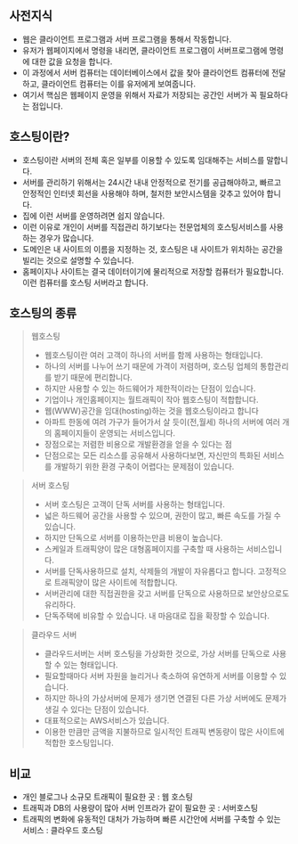 ## 사전지식
- 웹은 클라이언트 프로그램과 서버 프로그램을 통해서 작동합니다.
- 유저가 웹페이지에서 명령을 내리면, 클라이언트 프로그램이 서버프로그램에 명령에 대한 값을 요청을 합니다.
- 이 과정에서 서버 컴퓨터는 데이터베이스에서 값을 찾아 클라이언트 컴퓨터에 전달하고, 클라이언트 컴퓨터는
이를 유저에게 보여줍니다.
- 여기서 핵심은 웹페이지 운영을 위해서 자료가 저장되는 공간인 서버가 꼭 필요하다는 점입니다.

## 호스팅이란?
- 호스팅이란 서버의 전체 혹은 일부를 이용할 수 있도록 임대해주는 서비스를 말합니다.
- 서버를 관리하기 위해서는 24시간 내내 안정적으로 전기를 공급해야하고, 빠르고 안정적인 인터넷 회선을
사용해야 하며, 철저한 보안시스템을 갖추고 있어야 합니다.
- 집에 이런 서버를 운영하려면 쉽지 않습니다.
- 이런 이유로 개인이 서버를 직접관리 하기보다는 전문업체의 호스팅서비스를 사용하는 경우가 많습니다.
- 도메인은 내 사이트의 이름을 지정하는 것, 호스팅은 내 사이트가 위치하는 공간을 빌리는 것으로 설명할 수 있습니다.
- 홈페이지나 사이트는 결국 데이터이기에 물리적으로 저장할 컴퓨터가 필요합니다.
이런 컴퓨터를 호스팅 서버라고 합니다.

## 호스팅의 종류
> 웹호스팅
> - 웹호스팅이란 여러 고객이 하나의 서버를 함께 사용하는 형태입니다.
> - 하나의 서버를 나누어 쓰기 때문에 가격이 저렴하며, 호스팅 업체의 통합관리를 받기 때문에 편리합니다.
> - 하지만 사용할 수 있는 하드웨어가 제한적이라는 단점이 있습니다.
> - 기업이나 개인홈페이지는 월트래픽이 작아 웹호스팅이 적합합니다.
> - 웹(WWW)공간을 임대(hosting)하는 것을 웹호스팅이라고 합니다
> - 아파트 한동에 여려 가구가 들어가서 살 듯이(전,월세) 하나의 서버에 여러 개의 홈페이지들이 운영되는 서비스입니다.
> - 장점으로는 저렴한 비용으로 개발환경을 얻을 수 있다는 점
> - 단점으로는 모든 리소스를 공유해서 사용하다보면, 자신만의 특화된 서비스를 개발하기 위한 환경
구축이 어렵다는 문제점이 있습니다.

> 서버 호스팅
> - 서버 호스팅은 고객이 단독 서버를 사용하는 형태입니다.
> - 넓은 하드웨어 공간을 사용할 수 있으며, 권한이 많고, 빠른 속도를 가질 수 있습니다.
> - 하지만 단독으로 서버를 이용하는만큼 비용이 높습니다.
> - 스케일과 트래픽양이 많은 대형홈페이지를 구축할 때 사용하는 서비스입니다. 
> - 서버를 단독사용하므로 설치, 삭제들의 개발이 자유롭다고 합니다. 고정적으로 트래픽양이 많은 사이트에
적합합니다.
> - 서버관리에 대한 직접권한을 갖고 서버를 단독으로 사용하므로 보안상으로도 유리하다.
> - 단독주택에 비유할 수 있습니다. 내 마음대로 집을 확장할 수 있습니다.

> 클라우드 서버
> - 클라우드서버는 서버 호스팅을 가상화한 것으로, 가상 서버를 단독으로 사용할 수 있는 형태입니다.
> - 필요할때마다 서버 자원을 늘리거나 축소하여 유연하게 서버를 이용할 수 있습니다.
> - 하지만 하나의 가상서버에 문제가 생기면 연결된 다른 가상 서버에도 문제가 생길 수 있다는 단점이
있습니다.
> - 대표적으로는 AWS서비스가 있습니다.
> - 이용한 만큼만 금액을 지불하므로 일시적인 트래픽 변동량이 많은 사이트에 적합한 호스팅입니다.

## 비교
- 개인 블로그나 소규모 트래픽이 필요한 곳 : 웹 호스팅
- 트래픽과 DB의 사용량이 많아 서버 인프라가 같이 필요한 곳 : 서버호스팅
- 트래픽의 변화에 유동적인 대처가 가능하며 빠른 시간안에 서버를 구축할 수 있는 서비스 : 클라우드 호스팅







